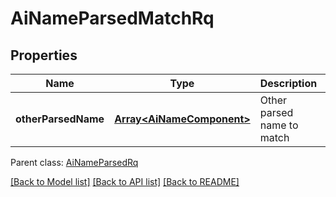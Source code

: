 
# AiNameParsedMatchRq

## Properties
Name | Type | Description | Notes
------------ | ------------- | ------------- | -------------
**otherParsedName** | [**Array&lt;AiNameComponent&gt;**](AiNameComponent.md) | Other parsed name to match              | [default to undefined]

 Parent class: [AiNameParsedRq](AiNameParsedRq.md)

[[Back to Model list]](README.md#documentation-for-models) [[Back to API list]](README.md#documentation-for-api-endpoints) [[Back to README]](README.md)
